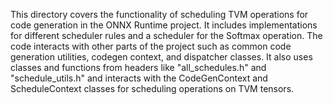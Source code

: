 This directory covers the functionality of scheduling TVM operations for code generation in the ONNX Runtime project. It includes implementations for different scheduler rules and a scheduler for the Softmax operation. The code interacts with other parts of the project such as common code generation utilities, codegen context, and dispatcher classes. It also uses classes and functions from headers like "all_schedules.h" and "schedule_utils.h" and interacts with the CodeGenContext and ScheduleContext classes for scheduling operations on TVM tensors.